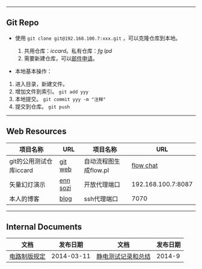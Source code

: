 <head>
<title>git repo</title>
<meta http-equiv="content-type" content="text/html; charset=UTF-8">
<link href="mkd.css" rel="stylesheet" type="text/css">
</head>

---
## Git Repo

- 使用 `git clone git@192.168.100.7:xxx.git` ，可以克隆仓库到本地。

	1. 共用仓库：*iccard*。私有仓库：*fg* *lpd*
	2. 需要新建仓库，可以[邮件申请](mailto:eexpress@139.com)。 

- 本地基本操作：

 1. 进入目录，新建文件。
 1. 增加文件到索引。 `git add yyy`
 1. 本地提交。 `git commit yyy -m "注释"`
 1. 提交到仓库。 `git push`

---

## Web Resources

项目名称|URL|项目名称|URL
--|---|--|---
git的公用测试仓库iccard|[git web](http://127.0.0.1:1234)|自动流程图生成flow.pl|[flow chat](upload.html)
矢量幻灯演示|[enn sozi](enn新奥sozi.svg)|开放代理端口|192.168.100.7:8087
本人的博客|[blog](http://eexpress.github.io)|ssh代理端口|7070

---
## Internal Documents

文档|发布日期|文档|发布日期
--|--|--|--
[电路制版规定](电路制版规定.mkd.html)|2014-03-11|[静电测试记录和总结](静电测试.mkd.html)|2014-9 
